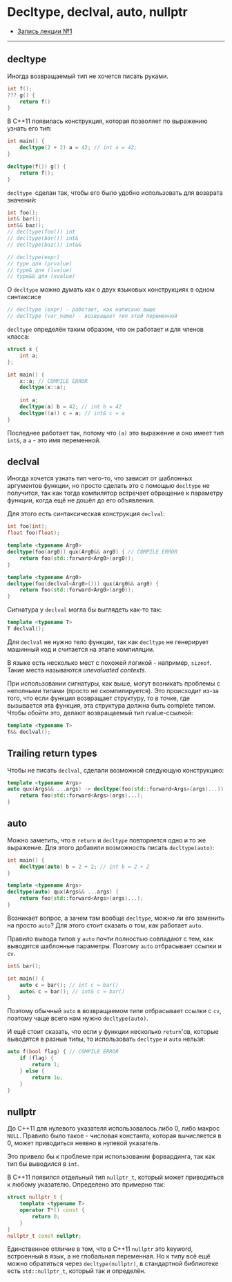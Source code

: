  # Decltype, declval, auto, nullptr
- [Запись лекции №1](https://www.youtube.com/watch?v=ydQD7-XSSt4)
---
## decltype

Иногда возвращаемый тип не хочется писать руками.

```c++
int f();
??? g() {
    return f()
}
```

В C++11 появилась конструкция, которая позволяет по выражению узнать его тип:

```c++
int main() {
    decltype(2 + 2) a = 42; // int a = 42;
}

decltype(f()) g() {
    return f();
}
```

`decltype `сделан так, чтобы его было удобно использовать для возврата значений:

```c++
int foo();
int& bar();
int&& baz();
// decltype(foo()) int
// decltype(bar()) int&
// decltype(baz()) int&&

// decltype(expr)
// type для (prvalue)
// type& для (lvalue)
// type&& для (xvalue)
```

О `decltype` можно думать как о двух языковых конструкциях в одном синтаксисе

```c++
// decltype (expr) - работает, как написано выше
// decltype (var_name) - возвращает тип этой переменной
```

`decltype` определён таким образом, что он работает и для членов класса:

```c++
struct x {
    int a;
};

int main() {
    x::a; // COMPILE ERROR
    decltype(x::a);
    
    int a;
    decltype(a) b = 42; // int b = 42
    decltype((a)) c = a; // int& c = a
}
```

Последнее работает так, потому что `(a)` это выражение и оно имеет тип `int&`, а `a` - это имя переменной.

## declval

Иногда хочется узнать тип чего-то, что зависит от шаблонных аргументов функции, но просто сделать это с помощью `decltype` не получится, так как тогда компилятор встречает обращение к параметру функции, когда ещё не дошёл до его объявления.  

Для этого есть синтаксическая конструкция `declval`:

```c++
int foo(int);
float foo(float);

template <typename Arg0>
decltype(foo(arg0)) qux(Arg0&& arg0) { // COMPILE ERROR
    return foo(std::forward<Arg0>(arg0));
}

template <typename Arg0>
decltype(foo(declval<Arg0>())) qux(Arg0&& arg0) {
    return foo(std::forward<Arg0>(arg0));
}
```

Сигнатура у `declval` могла бы выглядеть как-то так:

```C++
template <typename T>
T declval();
```

Для `declval` не нужно тело функции, так как `decltype` не генерирует машинный код и считается на этапе компиляции.

В языке есть несколько мест с похожей логикой - например, `sizeof`. Такие места называются *unevaluated contexts*.

При использовании сигнатуры, как выше, могут возникать проблемы с неполными типами (просто не скомпилируется). Это происходит из-за того, что если функция возвращает структуру, то в точке, где вызывается эта функция, эта структура должна быть complete типом. Чтобы обойти это, делают возвращаемый тип rvalue-ссылкой:

```c++
template <typename T>
T&& declval();
```

## Trailing return types

Чтобы не писать `declval`, сделали возможной следующую конструкцию:

```c++
template <typename Args>
auto qux(Args&& ...args) -> decltype(foo(std::forward<Args>(args)...)) {
    return foo(std::forward<Args>(args)...);
}
```

## auto

Можно заметить, что в `return` и `decltype` повторяется одно и то же выражение. Для этого добавили возможность писать `decltype(auto)`:

```c++
int main() {
    decltype(auto) b = 2 + 2; // int b = 2 + 2
}

template <typename Args>
decltype(auto) qux(Args&& ...args) {
    return foo(std::forward<Args>(args)...);
}
```

Возникает вопрос, а зачем там вообще `decltype`, можно ли его заменить на просто `auto`? Для этого стоит сказать о том, как работает `auto`.

Правило вывода типов у `auto` почти полностью совпадают с тем, как выводятся шаблонные параметры. Поэтому `auto` отбрасывает ссылки и `cv`.

```c++
int& bar();

int main() {
    auto c = bar(); // int c = bar()
    auto& c = bar(); // int& c = bar()
}
```

Поэтому обычный `auto` в возвращаемом типе отбрасывает ссылки с `cv`, поэтому чаще всего нам нужно `decltype(auto)`.

И ещё стоит сказать, что если у функции несколько `return`'ов, которые выводятся в разные типы, то использовать `decltype` и `auto` нельзя:

```c++
auto f(bool flag) { // COMPILE ERROR
    if (flag) {
        return 1;
    } else {
        return 1u;
    }
}
```

## nullptr

До C++11 для нулевого указателя использовалось либо 0, либо макрос `NULL`. Правило было такое - числовая константа, которая вычисляется в 0, может приводиться неявно в нулевой указатель.

Это привело бы к проблеме при использовании форвардинга, так как тип бы выводился в `int`.

В C++11 появился отдельный тип `nullptr_t`, который может приводиться к любому указателю. Определено это примерно так:

```c++
struct nullptr_t {
    template <typename T>
    operator T*() const {
        return 0;
    }
}
nullptr_t const nullptr;
```

Единственное отличие в том, что в C++11 `nullptr` это keyword, встроенный в язык, а не глобальная переменная. Но к типу всё ещё можно обратиться через `decltype(nullptr)`, в стандартной библиотеке есть `std::nullptr_t`, который так и определён.

